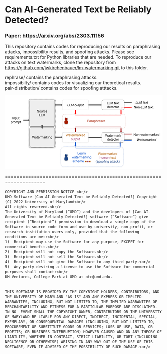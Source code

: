 # Can AI-Generated Text be Reliably Detected?
### Paper: https://arxiv.org/abs/2303.11156

This repository contains codes for reproducing our results on paraphrasing attacks, impossibility results, and spoofing attacks. Please see requirements.txt for Python libraries that are needed. To reproduce our attacks on text watermarks, clone the repository from https://github.com/jwkirchenbauer/lm-watermarking.git to this folder.

rephrase/ contains the paraphrasing attacks.<br/>
impossibilty/ contains codes for visualizing our theoretical results.<br/>
pair-distribution/ contains codes for spoofing atttacks.<br/>

![](title.png)

<p/>
====================================================================

```
COPYRIGHT AND PERMISSION NOTICE <br/>
UMD Software [Can AI-Generated Text be Reliably Detected?] Copyright (C) 2022 University of Maryland<br/>
All rights reserved.<br/>
The University of Maryland (“UMD”) and the developers of [Can AI-Generated Text be Reliably Detected?] software (“Software”) give recipient (“Recipient”) permission to download a single copy of the Software in source code form and use by university, non-profit, or research institution users only, provided that the following conditions are met:<br/>
1)	Recipient may use the Software for any purpose, EXCEPT for commercial benefit.<br/>
2)	Recipient will not copy the Software.<br/>
3)	Recipient will not sell the Software.<br/>
4)	Recipient will not give the Software to any third party.<br/>
5)	Any party desiring a license to use the Software for commercial purposes shall contact:<br/>
UM Ventures, College Park at UMD at otc@umd.edu.


THIS SOFTWARE IS PROVIDED BY THE COPYRIGHT HOLDERS, CONTRIBUTORS, AND THE UNIVERSITY OF MARYLAND "AS IS" AND ANY EXPRESS OR IMPLIED WARRANTIES, INCLUDING, BUT NOT LIMITED TO, THE IMPLIED WARRANTIES OF MERCHANTABILITY AND FITNESS FOR A PARTICULAR PURPOSE ARE DISCLAIMED. IN NO  EVENT SHALL THE COPYRIGHT OWNER, CONTRIBUTORS OR THE UNIVERSITY OF MARYLAND BE LIABLE FOR ANY DIRECT, INDIRECT, INCIDENTAL, SPECIAL, EXEMPLARY, OR CONSEQUENTIAL DAMAGES (INCLUDING, BUT NOT LIMITED TO,  PROCUREMENT OF SUBSTITUTE GOODS OR SERVICES; LOSS OF USE, DATA, OR PROFITS; OR BUSINESS INTERRUPTION) HOWEVER CAUSED AND ON ANY THEORY OF LIABILITY, WHETHER IN CONTRACT, STRICT LIABILITY, OR TORT (INCLUDING NEGLIGENCE OR OTHERWISE) ARISING IN ANY WAY OUT OF THE USE OF THIS SOFTWARE, EVEN IF ADVISED OF THE POSSIBILITY OF SUCH DAMAGE.<br/>
```
